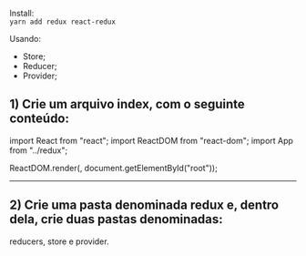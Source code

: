 Install: <br/>
``yarn add redux react-redux``

Usando:

- Store;
- Reducer;
- Provider;


## 1) Crie um arquivo index, com o seguinte conteúdo:

import React from "react";
import ReactDOM from "react-dom";
import App from "../redux";

ReactDOM.render(<App />, document.getElementById("root"));

--------------------------------------------------------------------------------------------------
## 2) Crie uma pasta denominada redux e, dentro dela, crie duas pastas denominadas:
reducers, store e provider.



